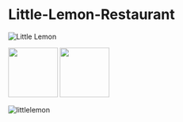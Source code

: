 # Little-Lemon-Restaurant


![Little Lemon](https://user-images.githubusercontent.com/56365809/210074254-d725b49a-74c5-42e4-b42c-f588ee9db7d9.png)

<img width="100" src="littlelemon11.gif" /> <img width="100" src="littlelemon22.gif" />

![littlelemon](https://user-images.githubusercontent.com/56365809/205086429-76323089-859d-417b-a207-1240efd0c9ff.png)
